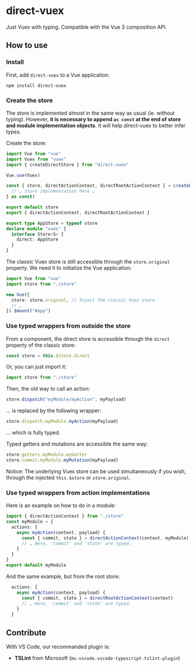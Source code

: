 # direct-vuex

Just Vuex with typing. Compatible with the Vue 3 composition API.

## How to use

### Install

First, add `direct-vuex` to a Vue application:

```
npm install direct-vuex
```

### Create the store

The store is implemented almost in the same way as usual (ie. without typing). However, **it is necessary to append `as const` at the end of store and module implementation objects**. It will help direct-vuex to better infer types.

Create the store:

```ts
import Vue from "vue"
import Vuex from "vuex"
import { createDirectStore } from "direct-vuex"

Vue.use(Vuex)

const { store, directActionContext, directRootActionContext } = createDirectStore({
  // … store implementation here …
} as const)

export default store
export { directActionContext, directRootActionContext }

export type AppStore = typeof store
declare module "vuex" {
  interface Store<S> {
    direct: AppStore
  }
}
```

The classic Vuex store is still accessible through the `store.original` property. We need it to initialize the Vue application:

```ts
import Vue from "vue"
import store from "./store"

new Vue({
  store: store.original, // Inject the classic Vuex store
  // …
}).$mount("#app")
```

### Use typed wrappers from outside the store

From a component, the direct store is accessible through the `direct` property of the classic store:

```ts
const store = this.$store.direct
```

Or, you can just import it:

```ts
import store from "./store"
```

Then, the old way to call an action:

```ts
store.dispatch("myModule/myAction", myPayload)
```

… is replaced by the following wrapper:

```ts
store.dispatch.myModule.myAction(myPayload)
```

… which is fully typed.

Typed getters and mutations are accessible the same way:

```ts
store.getters.myModule.myGetter
store.commit.myModule.myMutation(myPayload)
```

Notice: The underlying Vuex store can be used simultaneously if you wish, through the injected `this.$store` or `store.original`.

### Use typed wrappers from action implementations

Here is an example on how to do in a module:

```ts
import { directActionContext } from "./store"
const myModule = {
  actions: {
    async myAction(context, payload) {
      const { commit, state } = directActionContext(context, myModule)
      // … Here, 'commit' and 'state' are typed.
    }
  }
}
export default myModule
```

And the same example, but from the root store:

```ts
  actions: {
    async myAction(context, payload) {
      const { commit, state } = directRootActionContext(context)
      // … Here, 'commit' and 'state' are typed.
    }
  }
```

## Contribute

With VS Code, our recommanded plugin is:

- **TSLint** from Microsoft (`ms-vscode.vscode-typescript-tslint-plugin`)
